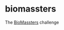 # biomassters
The [BioMassters](https://www.drivendata.org/competitions/99/biomass-estimation/page/534/) challenge
